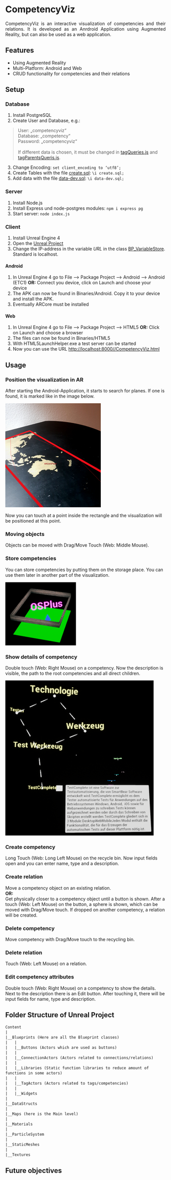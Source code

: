 # CompetencyViz
<p align="justify">
CompetencyViz is an interactive visualization of competencies and their relations.
It is developed as an Anrdroid Application using Augmented Reality, but can also be 
used as a web application.

<br>

## Features ##
* Using Augmented Reality
* Multi-Platform: Android and Web
* CRUD functionality for competencies and their relations

## Setup ##
<p align="justify">

### Database ###

1.  Install PostgreSQL
2.	Create User and Database, e.g.:
>  User: „competencyviz“<br>
>  Database: „competency“<br>
>  Password: „competencyviz“<br><br>
>  If different data is chosen, it must be changed in [tagQueries.js](server/node-api-postgres/tagQueries.js) and [tagParentsQueris.js](server/node-api-postgres/tagParentsQueries.js).<br>

3.	Change Encoding: `set client_encoding to ‘utf8’;`
4.	Create Tables with the file [create.sql](server/sql-data/create.sql): `\i create.sql;`
5.	Add data with the file [data-dev.sql](server/sql-data/data-dev.sql): `\i data-dev.sql;`

### Server ###

1.	Install Node.js
2.	Install Express und node-postgres modules: `npm i express pg`
3.	Start server: `node index.js`

### Client ###

1.  Install Unreal Engine 4
2.  Open the [Unreal Project](client/CompetencyViz/CompetencyViz.uproject)
3.  Change the IP-address in the variable *URL* in the class [BP_VariableStore](client/CompetencyViz/Content/Blueprints/BP_VariableStore.uasset). Standard is localhost.

#### Android ####

1.  In Unreal Engine 4 go to File --> Package Project --> Android --> Android (ETC1) **OR:** Connect you device, click on Launch and choose your device
1.	The APK can now be found in Binaries/Android. Copy it to your device and install the APK.
2.	Eventually ARCore must be installed

#### Web ####

1.  In Unreal Engine 4 go to File --> Package Project --> HTML5 **OR:** Click on Launch and choose a browser
2.  The files can now be found in Binaries/HTML5
3.  With HTML5LaunchHelper.exe a test server can be started
4.  Now you can use the URL [http://localhost:8000//CompetencyViz.html](http://localhost:8000//CompetencyViz.html)


## Usage ##
<p align="justify">

### Position the visualization in AR ###
After starting the Android-Application, it starts to search for planes. If one is found, it is marked like in the image below.

![alt text](documentation/Plane.png "Visualization of a plane")

Now you can touch at a point inside the rectangle and the visualization will be positioned at this point.

### Moving objects ###
Objects can be moved with Drag/Move Touch (Web: Middle Mouse).

### Store competencies ###
You can store competencies by putting them on the storage place. You can use them later in another part of the visualization.

![alt text](documentation/StoargePlace.png "StoragePlace")

### Show details of competency ###
Double touch (Web: Right Mouse) on a competency. Now the description is visible, the path to the root competencies and all direct children.

![alt text](documentation/CompetencyDetails.png "Details of competency")

### Create competency ###
Long Touch (Web: Long Left Mouse) on the recycle bin. Now input fields open and you can enter name, type and a description.

### Create relation ###
Move a competency object on an existing relation.<br>
**OR:** <br>
Get physically closer to a competency object until a button is shown. After a touch (Web: Left Mouse) on the button, a sphere is shown, which can be moved with Drag/Move touch. If dropped on another competency, a relation will be created.

### Delete competency ###
Move competency with Drag/Move touch to the recycling bin.

### Delete relation ###
Touch (Web: Left Mouse) on a relation.

### Edit competency attributes ###
Double touch (Web: Right Mouse) on a competency to show the details. Next to the description there is an Edit button. After touching it, there will be input fields for name, type and description.
  
## Folder Structure of Unreal Project ##
```
Content
|
|__Blueprints (Here are all the Blueprint classes)
|   |
|   |__Buttons (Actors which are used as buttons)
|   |
|   |__ConnectionActors (Actors related to connections/relations)
|   |
|   |__Libraries (Static function libraries to reduce amount of functions in some actors)
|   |
|   |__TagActors (Actors related to tags/competencies)
|   |
|   |__Widgets
|
|__DataStructs
|
|__Maps (here is the Main level)
|
|__Materials
|
|__ParticleSystem
|
|__StaticMeshes
|
|__Textures
```



  
## Future objectives ##